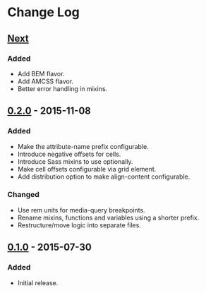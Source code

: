 # Change Log

## [Next][next]

### Added
- Add BEM flavor.
- Add AMCSS flavor.
- Better error handling in mixins.

## [0.2.0][0.2.0] - 2015-11-08

### Added
- Make the attribute-name prefix configurable.
- Introduce negative offsets for cells.
- Introduce Sass mixins to use optionally.
- Make cell offsets configurable via grid element.
- Add distribution option to make align-content configurable.

### Changed
- Use rem units for media-query breakpoints.
- Rename mixins, functions and variables using a shorter prefix.
- Restructure/move logic into separate files.

## [0.1.0][0.1.0] - 2015-07-30

### Added
- Initial release.

[next]: https://github.com/gridable/gridable/compare/v0.2.0...HEAD
[0.2.0]: https://github.com/gridable/gridable/compare/v0.1.0...v0.2.0
[0.1.0]: https://github.com/gridable/gridable/compare/980193833c5bf63fc5846eae692aa4815f26a8a8...v0.1.0

